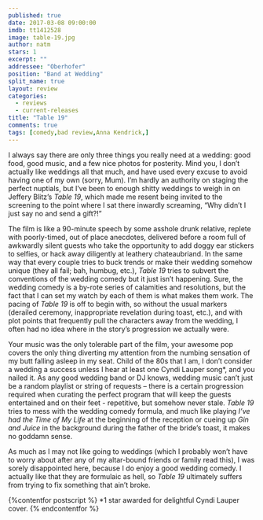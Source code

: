 ```yaml
---
published: true
date: 2017-03-08 09:00:00
imdb: tt1412528
image: table-19.jpg
author: natm
stars: 1
excerpt: ""
addressee: "Oberhofer"
position: "Band at Wedding"
split_name: true
layout: review
categories: 
  - reviews
  - current-releases
title: "Table 19"
comments: true
tags: [comedy,bad review,Anna Kendrick,]
---
```

I always say there are only three things you really need at a wedding: good food, good music, and a few nice photos for posterity. Mind you, I don’t actually like weddings all that much, and have used every excuse to avoid having one of my own (sorry, Mum).  I’m hardly an authority on staging the perfect nuptials, but I’ve been to enough shitty weddings to weigh in on Jeffery Blitz’s _Table 19_, which made me resent being invited to the screening to the point where I sat there inwardly screaming, “Why didn’t I just say no and send a gift?!”

The film is like a 90-minute speech by some asshole drunk relative, replete with poorly-timed, out of place anecdotes, delivered before a room full of awkwardly silent guests who take the opportunity to add doggy ear stickers to selfies, or hack away diligently at leathery chateaubriand. In the same way that every couple tries to buck trends or make their wedding somehow unique (they all fail; bah, humbug, etc.), _Table 19_ tries to subvert the conventions of the wedding comedy but it just isn’t happening. Sure, the wedding comedy is a by-rote series of calamities and resolutions, but the fact that I can set my watch by each of them is what makes them work. The pacing of _Table 19_ is off to begin with, so without the usual markers (derailed ceremony, inappropriate revelation during toast, etc.), and with plot points that frequently pull the characters away from the wedding, I often had no idea where in the story’s progression we actually were. 

Your music was the only tolerable part of the film, your awesome pop covers the only thing diverting my attention from the numbing sensation of my butt falling asleep in my seat. Child of the 80s that I am, I don’t consider a wedding a success unless I hear at least one Cyndi Lauper song*, and you nailed it. As any good wedding band or DJ knows, wedding music can’t just be a random playlist or string of requests – there is a certain progression required when curating the perfect program that will keep the guests entertained and on their feet  - repetitive, but somehow never stale. _Table 19_ tries to mess with the wedding comedy formula, and much like playing _I’ve had the Time of My Life_ at the beginning of the reception or cueing up _Gin and Juice_ in the background during the father of the bride’s toast, it makes no goddamn sense. 

As much as I may not like going to weddings (which I probably won’t have to worry about after any of my altar-bound friends or family read this), I was sorely disappointed here, because I do enjoy a good wedding comedy. I actually like that they are formulaic as hell, so _Table 19_ ultimately suffers from trying to fix something that ain’t broke.

{%contentfor postscript %}
*1 star awarded for delightful Cyndi Lauper cover.
{% endcontentfor %}